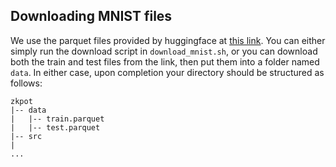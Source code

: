 ## Downloading MNIST files
We use the parquet files provided by huggingface at [this link](https://huggingface.co/datasets/ylecun/mnist/tree/main/mnist). You can either simply run the download script in `download_mnist.sh`, or you can download both the train and test files from the link, then put them into a folder named `data`. In either case, upon completion your directory should be structured as follows:

```
zkpot
|-- data
|   |-- train.parquet
|   |-- test.parquet 
|-- src
|
...
```